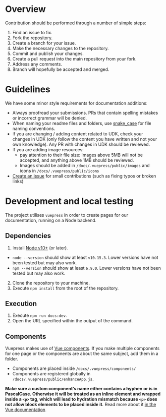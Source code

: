 # Overview

Contribution should be performed through a number of simple steps:

1. Find an issue to fix.
2. Fork the repository.
3. Create a branch for your issue.
4. Make the necessary changes to the repository.
5. Commit and publish your changes.
6. Create a pull request into the main repository from your fork.
7. Address any comments.
8. Branch will hopefully be accepted and merged.

# Guidelines

We have some minor style requirements for documentation additions:

- Always proofread your submissions. PRs that contain spelling mistakes or incorrect grammar will be denied.
- When naming your readme files and folders, use [snake_case](https://en.wikipedia.org/wiki/Snake_case) for file naming conventions.
- If you are changing / adding content related to UDK, check your changes in UDK (only follow the content you have written and not your own knowledge). Any PR with changes in UDK should be reviewed.
- If you are adding image resources:
  - pay attention to their file size: images above 5MB will not be accepted, and anything above 1MB should be reviewed.
  - Images should be added in `/docs/.vuepress/public/images` and icons in `/docs/.vuepress/public/icons`
- [Create an issue](https://github.com/rocketleaguemapmaking/RL-docs/issues) for small contributions (such as fixing typos or broken links)

# Development and local testing

The project utilises `vuepress` in order to create pages for our documentation, running on a Node backend.

## Dependencies

1. Install [Node v10+](https://docs.npmjs.com/downloading-and-installing-node-js-and-npm) (or later).

- `node --version` should show at least `v10.15.3`. Lower versions have not been tested but may also work.
- `npm --version` should show at least `6.9.0`. Lower versions have not been tested but may also work.

2. Clone the repository to your machine.
3. Execute `npm install` from the root of the repository.

## Execution

1. Execute `npm run docs:dev`.
2. Open the URL specified within the output of the command.

## Components

Vuepress makes use of [Vue components](https://vuepress.vuejs.org/guide/using-vue.html#using-components). If you make multiple components for one page or the components are about the same subject, add them in a folder.

- Components are placed inside `/docs/.vuepress/components/`
- Components are registered globally in `/docs/.vuepress/public/enhanceApp.js`.

**Make sure a custom component’s name either contains a hyphen or is in PascalCase. Otherwise it will be treated as an inline element and wrapped inside a `<p>` tag, which will lead to hydration mismatch because `<p>` does not allow block elements to be placed inside it.** Read more about it [in the Vue documentation](https://vuejs.org/v2/guide/components-registration.html#Component-Names).
